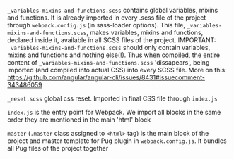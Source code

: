 `_variables-mixins-and-functions.scss`
contains global variables, mixins and functions. It is already imported in every .scss file of the project
through `webpack.config.js` (in sass-loader options). This file, `_variables-mixins-and-functions.scss`, makes variables, mixins and functions, declared inside it, available in all SCSS files of the project.
IMPORTANT: `_variables-mixins-and-functions.scss` should only contain variables, mixins and functions and nothing else(!). Thus when compiled, the entire content of `_variables-mixins-and-functions.scss` 'dissapears', being imported (and compiled into actual CSS) into every SCSS file. More on this: https://github.com/angular/angular-cli/issues/8431#issuecomment-343486059

`_reset.scss`
global css reset. Imported in final CSS file through `index.js`

`index.js`
is the entry point for Webpack. We import all blocks in the same order they are mentioned in the main 'html' block

`master`
(`.master` class assigned to `<html>` tag)
is the main block of the project and master template for Pug plugin in `webpack.config.js`. It bundles all Pug files of the project together
